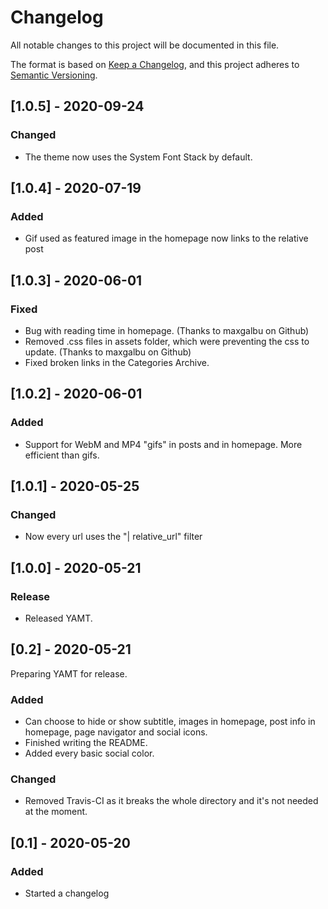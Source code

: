 # Changelog
All notable changes to this project will be documented in this file.

The format is based on [Keep a Changelog](https://keepachangelog.com/en/1.0.0/),
and this project adheres to [Semantic Versioning](https://semver.org/spec/v2.0.0.html).

## [1.0.5] - 2020-09-24
### Changed
- The theme now uses the System Font Stack by default.

## [1.0.4] - 2020-07-19
### Added
- Gif used as featured image in the homepage now links to the relative post

## [1.0.3] - 2020-06-01
### Fixed
 - Bug with reading time in homepage. (Thanks to maxgalbu on Github)
 - Removed .css files in assets folder, which were preventing the css to update. (Thanks to maxgalbu on Github)
 - Fixed broken links in the Categories Archive.

## [1.0.2] - 2020-06-01
### Added
 - Support for WebM and MP4 "gifs" in posts and in homepage. More efficient than gifs.

## [1.0.1] - 2020-05-25
### Changed
 - Now every url uses the "| relative_url" filter

## [1.0.0] - 2020-05-21
### Release
 - Released YAMT.

## [0.2] - 2020-05-21
Preparing YAMT for release.
### Added
 - Can choose to hide or show subtitle, images in homepage, post info in homepage, page navigator and social icons.
 - Finished writing the README.
 - Added every basic social color.

### Changed
 - Removed Travis-CI as it breaks the whole directory and it's not needed at the moment.
 

## [0.1] - 2020-05-20
### Added
 - Started a changelog